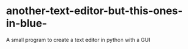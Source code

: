 # another-text-editor-but-this-ones-in-blue-
A small program to create a text editor in python with a GUI 

